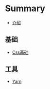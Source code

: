 # Summary

* [介绍](README.md)

## 基础
 * [Css基础](Base/Css/README.md)

## 工具
  * [Yarn](Tool/Yarn/README.md)